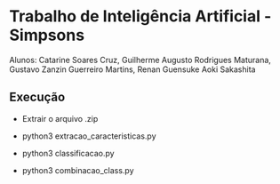 # Trabalho de Inteligência Artificial - Simpsons

Alunos: Catarine Soares Cruz, Guilherme Augusto Rodrigues Maturana, Gustavo Zanzin Guerreiro Martins, Renan Guensuke Aoki Sakashita

## Execução

- Extrair o arquivo .zip

- python3 extracao_caracteristicas.py

- python3 classificacao.py

- python3 combinacao_class.py